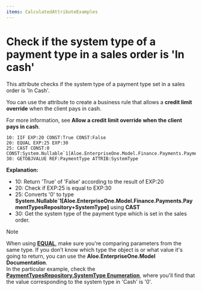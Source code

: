 ```yaml
---
items: CalculatedAttributeExamples
---
```


# Check if the system type of a payment type in a sales order is 'In cash'

This attribute checks if the system type of a payment type set in a sales order is 'In Cash'. 

You can use the attribute to create a business rule that allows a **credit limit override** when the client pays in cash.

For more information, see **Allow a credit limit override when the client pays in cash**.

```
10: IIF EXP:20 CONST:True CONST:False
20: EQUAL EXP:25 EXP:30
25: CAST CONST:0 CONST:System.Nullable`1[Aloe.EnterpriseOne.Model.Finance.Payments.PaymentTypesRepository+SystemType]
30: GETOBJVALUE REF:PaymentType ATTRIB:SystemType
```

**Explanation:**

- 10: Return 'True' of 'False' according to the result of EXP:20
- 20: Check if EXP:25 is equal to EXP:30  
- 25: Converts '0' to type **System.Nullable`1[Aloe.EnterpriseOne.Model.Finance.Payments.PaymentTypesRepository+SystemType]** using **CAST**
- 30: Get the system type of the payment type which is set in the sales order.

> [!NOTE]
> 
> When using **[EQUAL](https://docs.erp.net/tech/advanced/calculated-attributes/operators/equal.html)**, make sure you're comparing parameters from the same type. 
> If you don’t know which type the object is or what value it's going to return, you can use the **Aloe.EnterpriseOne.Model Documentation**. <br>
> In the particular example, check the **[PaymentTypesRepository.SystemType Enumeration](https://restdev.erp.bg/model/html/2fd52ed9-8c3d-8b99-c824-6574557864c0.html)**, where you'll find that the value corresponding to the system type in 'Cash' is '0'.
